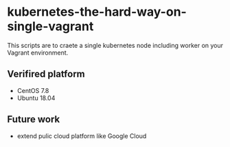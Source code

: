 # kubernetes-the-hard-way-on-single-vagrant

This scripts are to craete a single kubernetes node including worker on your Vagrant environment.

## Verifired platform

- CentOS 7.8
- Ubuntu 18.04

## Future work

- extend pulic cloud platform like Google Cloud


